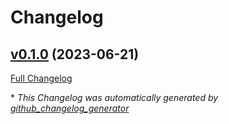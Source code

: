 # Changelog

## [v0.1.0](https://github.com/baeseongsu/mimic-cxr-vqa/tree/v0.1.0) (2023-06-21)

[Full Changelog](https://github.com/baeseongsu/mimic-cxr-vqa/compare/29ff45b86938209a905b67564845997adc6185f1...v0.1.0)



\* *This Changelog was automatically generated by [github_changelog_generator](https://github.com/github-changelog-generator/github-changelog-generator)*
